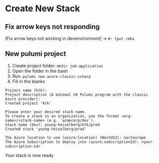 # Create New Stack

## Fix arrow keys not responding

[Fix arrow keys not working in devenvironment] -> `#: tput rmkx`

## New pulumi project

1. Create project folder: `mkdir job-application`
2. Open the folder in the bash
3. Run: `pulumi new azure-classic-csharp`
4. Fill in the blanks

```
Project name (ktk):  
Project description (A minimal C# Pulumi program with the classic Azure provider):  
Created project 'ktk'

Please enter your desired stack name.
To create a stack in an organization, use the format <org-name>/<stack-name> (e.g. `acmecorp/dev`).
Stack name (dev): young-heiselberg/ktk/prod 
Created stack 'young-heiselberg/prod'

The Azure location to use (azure:location) (WestUS2): norteurope 
The Azure Subscription to deploy into (azure:subscriptionId): <your-subscription-id> 
```

Your stack is now ready
